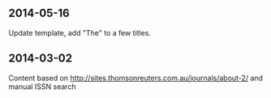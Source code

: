 ## 2014-05-16

Update template, add "The" to a few titles.

## 2014-03-02

Content based on http://sites.thomsonreuters.com.au/journals/about-2/
and manual ISSN search
